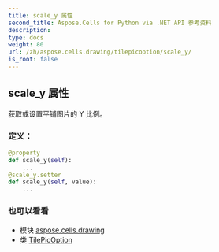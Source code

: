 ```yaml
---
title: scale_y 属性
second_title: Aspose.Cells for Python via .NET API 参考资料
description:
type: docs
weight: 80
url: /zh/aspose.cells.drawing/tilepicoption/scale_y/
is_root: false
---
```

## scale_y 属性

获取或设置平铺图片的 Y 比例。
### 定义：
```python
@property
def scale_y(self):
    ...
@scale_y.setter
def scale_y(self, value):
    ...
```

### 也可以看看
* 模块 [aspose.cells.drawing](../../)
* 类 [TilePicOption](/cells/python-net/zh/aspose.cells.drawing/tilepicoption)
